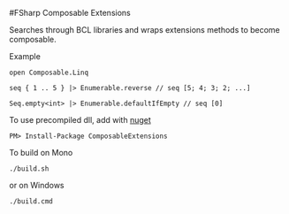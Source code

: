 #FSharp Composable Extensions

Searches through BCL libraries and wraps extensions methods to become composable.

Example
```F#
open Composable.Linq

seq { 1 .. 5 } |> Enumerable.reverse // seq [5; 4; 3; 2; ...]

Seq.empty<int> |> Enumerable.defaultIfEmpty // seq [0]

```


To use precompiled dll, add with [nuget](https://www.nuget.org/packages/ComposableExtensions/)
```
PM> Install-Package ComposableExtensions
```

To build on Mono
```
./build.sh 
```
or on Windows
```
./build.cmd
```
